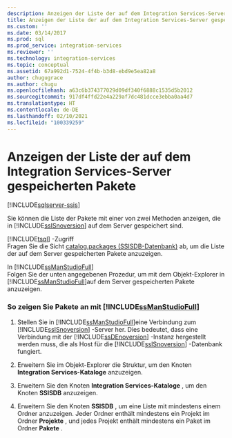 ```yaml
---
description: Anzeigen der Liste der auf dem Integration Services-Server gespeicherten Pakete
title: Anzeigen der Liste der auf dem Integration Services-Server gespeicherten Pakete | Microsoft-Dokumentation
ms.custom: ''
ms.date: 03/14/2017
ms.prod: sql
ms.prod_service: integration-services
ms.reviewer: ''
ms.technology: integration-services
ms.topic: conceptual
ms.assetid: 67a992d1-7524-4f4b-b3d8-ebd9e5ea82a8
author: chugugrace
ms.author: chugu
ms.openlocfilehash: a63c6b374377029d09df340f6888c1535d5b2012
ms.sourcegitcommit: 917df4ffd22e4a229af7dc481dcce3ebba0aa4d7
ms.translationtype: HT
ms.contentlocale: de-DE
ms.lasthandoff: 02/10/2021
ms.locfileid: "100339259"
---
```

# <a name="view-the-list-of-packages-on-the-integration-services-server"></a>Anzeigen der Liste der auf dem Integration Services-Server gespeicherten Pakete

[!INCLUDE[sqlserver-ssis](../../includes/applies-to-version/sqlserver-ssis.md)]


  Sie können die Liste der Pakete mit einer von zwei Methoden anzeigen, die in [!INCLUDE[ssISnoversion](../../includes/ssisnoversion-md.md)] auf dem Server gespeichert sind.  
  
 [!INCLUDE[tsql](../../includes/tsql-md.md)] -Zugriff  
 Fragen Sie die Sicht [catalog.packages &#40;SSISDB-Datenbank&#41;](../../integration-services/system-views/catalog-packages-ssisdb-database.md) ab, um die Liste der auf dem Server gespeicherten Pakete anzuzeigen.  
  
 In [!INCLUDE[ssManStudioFull](../../includes/ssmanstudiofull-md.md)]  
 Folgen Sie der unten angegebenen Prozedur, um mit dem Objekt-Explorer in [!INCLUDE[ssManStudioFull](../../includes/ssmanstudiofull-md.md)]auf dem Server gespeicherten Pakete anzuzeigen.  
  
### <a name="to-view-packages-using-ssmanstudiofull"></a>So zeigen Sie Pakete an mit [!INCLUDE[ssManStudioFull](../../includes/ssmanstudiofull-md.md)]  
  
1.  Stellen Sie in [!INCLUDE[ssManStudioFull](../../includes/ssmanstudiofull-md.md)]eine Verbindung zum [!INCLUDE[ssISnoversion](../../includes/ssisnoversion-md.md)] -Server her. Dies bedeutet, dass eine Verbindung mit der [!INCLUDE[ssDEnoversion](../../includes/ssdenoversion-md.md)] -Instanz hergestellt werden muss, die als Host für die [!INCLUDE[ssISnoversion](../../includes/ssisnoversion-md.md)] -Datenbank fungiert.  
  
2.  Erweitern Sie im Objekt-Explorer die Struktur, um den Knoten **Integration Services-Kataloge** anzuzeigen.  
  
3.  Erweitern Sie den Knoten **Integration Services-Kataloge** , um den Knoten **SSISDB** anzuzeigen.  
  
4.  Erweitern Sie den Knoten **SSISDB** , um eine Liste mit mindestens einem Ordner anzuzeigen. Jeder Ordner enthält mindestens ein Projekt im Ordner **Projekte** , und jedes Projekt enthält mindestens ein Paket im Ordner **Pakete** .  
  
  

